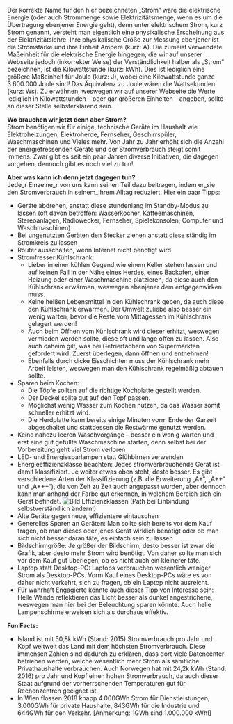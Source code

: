 Der korrekte Name für den hier bezeichneten „Strom“ wäre die elektrische Energie (oder auch Strommenge sowie Elektrizitätsmenge, wenn es um die Übertragung ebenjener Energie geht), denn unter elektrischem Strom, kurz Strom genannt, versteht man eigentlich eine physikalische Erscheinung aus der Elektrizitätslehre. Ihre physikalische Größe zur Messung ebenjener ist die Stromstärke und ihre Einheit Ampere (kurz: A). Die zumeist verwendete Maßeinheit für die elektrische Energie hingegen, die wir auf unserer Webseite jedoch (inkorrekter Weise) der Verständlichkeit halber als „Strom“ bezeichnen, ist die Kilowattstunde (kurz: kWh). Dies ist lediglich eine größere Maßeinheit für Joule (kurz: J), wobei eine Kilowattstunde ganze 3.600.000 Joule sind! Das Äquivalenz zu Joule wären die Wattsekunden (kurz: Ws). Zu erwähnen, weswegen wir auf unserer Webseite die Werte lediglich in Kilowattstunden – oder gar größeren Einheiten – angeben, sollte an dieser Stelle selbsterklärend sein.

**Wo brauchen wir jetzt denn aber Strom?**  
Strom benötigen wir für einige, technische Geräte im Haushalt wie Elektroheizungen, Elektroherde, Fernseher, Geschirrspüler, Waschmaschinen und Vieles mehr. Von Jahr zu Jahr erhöht sich die Anzahl der energiefressenden Geräte und der Stromverbrauch steigt somit immens. Zwar gibt es seit ein paar Jahren diverse Initiativen, die dagegen vorgehen, dennoch gibt es noch viel zu tun!

**Aber was kann ich denn jetzt dagegen tun?**  
Jede_r Einzelne_r von uns kann seinen Teil dazu beitragen, indem er_sie den Stromverbrauch in seinem_ihrem Alltag reduziert. Hier ein paar Tipps:
-	Geräte abdrehen, anstatt diese stundenlang im Standby-Modus zu lassen (oft davon betroffen: Wasserkocher, Kaffeemaschinen, Stereoanlagen, Radiowecker, Fernseher, Spielekonsolen, Computer und Waschmaschinen)
-	Bei ungenutzten Geräten den Stecker ziehen anstatt diese ständig im Stromkreis zu lassen
-	Router ausschalten, wenn Internet nicht benötigt wird
-	Stromfresser Kühlschrank:
     - Lieber in einer kühlen Gegend wie einem Keller stehen lassen und auf keinen Fall in der Nähe eines Herdes, eines Backofen, einer Heizung oder einer Waschmaschine platzieren, da diese auch den Kühlschrank erwärmen, weswegen ebenjener dem entgegenwirken muss.
     - Keine heißen Lebensmittel in den Kühlschrank geben, da auch diese den Kühlschrank erwärmen. Der Umwelt zuliebe also besser ein wenig warten, bevor die Reste vom Mittagessen im Kühlschrank gelagert werden!
     - Auch beim Öffnen vom Kühlschrank wird dieser erhitzt, weswegen vermieden werden sollte, diese oft und lange offen zu lassen. Also auch daheim gilt, was bei Gefrierfächern von Supermärkten gefordert wird: Zuerst überlegen, dann öffnen und entnehmen!
     - Ebenfalls durch dicke Eisschichten muss der Kühlschrank mehr Arbeit leisten, weswegen man den Kühlschrank regelmäßig abtauen sollte.
-	Sparen beim Kochen:
     - Die Töpfe sollten auf die richtige Kochplatte gestellt werden.
     - Der Deckel sollte gut auf den Topf passen.
     - Möglichst wenig Wasser zum Kochen nutzen, da das Wasser somit schneller erhitzt wird.
     - Die Herdplatte kann bereits einige Minuten vorm Ende der Garzeit abgeschaltet und stattdessen die Restwärme genutzt werden.
-	Keine nahezu leeren Waschvorgänge – besser ein wenig warten und erst eine gut gefüllte Waschmaschine starten, denn selbst bei der Vorbereitung geht viel Strom verloren
-	LED- und Energiesparlampen statt Glühbirnen verwenden
-	Energieeffizienzklasse beachten: Jedes stromverbrauchende Gerät ist damit klassifiziert. Je weiter etwas oben steht, desto besser. Es gibt verschiedene Arten der Klassifizierung (z.B. die Erweiterung „A+“, „A++“ und „A+++“), die von Zeit zu Zeit auch angepasst wurden, aber dennoch kann man anhand der Farbe gut erkennen, in welchem Bereich sich ein Gerät befindet.
![Bild Effizienzklassen](C:\Users\Katharina\WebstormProjects\LessRessources\src\Website\Bild\Energieeffizenzklassen.png)
(Path bei Einbindung selbstverständlich ändern!)
-	Alte Geräte gegen neue, effizientere eintauschen
-	Generelles Sparen an Geräten: Man sollte sich bereits vor dem Kauf fragen, ob man dieses oder jenes Gerät wirklich benötigt oder ob man sich nicht besser daran täte, es einfach sein zu lassen
-	Bildschirmgröße: Je größer der Bildschirm, desto besser ist zwar die Grafik, aber desto mehr Strom wird benötigt. Von daher sollte man sich vor dem Kauf gut überlegen, ob es nicht auch ein kleinerer täte.
-	Laptop statt Desktop-PC: Laptops verbrauchen wesentlich weniger Strom als Desktop-PCs. Vorm Kauf eines Desktop-PCs wäre es von daher nicht verkehrt, sich zu fragen, ob ein Laptop nicht ausreicht.
-	Für wahrhaft Engagierte könnte auch dieser Tipp von Interesse sein: Helle Wände reflektieren das Licht besser als dunkel angestrichene, weswegen man hier bei der Beleuchtung sparen könnte. Auch helle Lampenschirme erweisen sich als durchaus effektiv.

**Fun Facts:**
-	Island ist mit 50,8k kWh (Stand: 2015) Stromverbrauch pro Jahr und Kopf weltweit das Land mit dem höchsten Stromverbrauch. Diese immensen Zahlen sind dadurch zu erklären, dass dort viele Datencenter betrieben werden, welche wesentlich mehr Strom als sämtliche Privathaushalte verbrauchen. Auch Norwegen hat mit 24,2k kWh (Stand: 2016) pro Jahr und Kopf einen hohen Stromverbrauch, da auch dieser Staat aufgrund der vorherrschenden Temperaturen gut für Rechenzentren geeignet ist.
-	In Wien flossen 2018 knapp 4.000GWh Strom für Dienstleistungen, 3.000GWh für private Haushalte, 843GWh für die Industrie und 644GWh für den Verkehr. [Anmerkung: 1GWh sind 1.000.000 kWh!]
